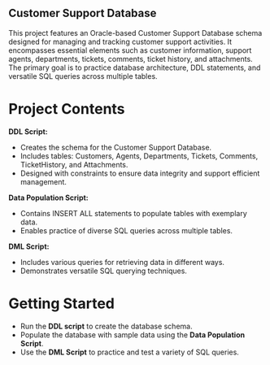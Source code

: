 ## Customer Support Database

This project features an Oracle-based Customer Support Database schema designed for managing and tracking customer support activities. It encompasses essential elements such as customer information, support agents, departments, tickets, comments, ticket history, and attachments. The primary goal is to practice database architecture, DDL statements, and versatile SQL queries across multiple tables.


# Project Contents

**DDL Script:**

* Creates the schema for the Customer Support Database.
* Includes tables: Customers, Agents, Departments, Tickets, Comments, TicketHistory, and Attachments.
* Designed with constraints to ensure data integrity and support efficient management.

**Data Population Script:**

* Contains INSERT ALL statements to populate tables with exemplary data.
* Enables practice of diverse SQL queries across multiple tables.

**DML Script:**

* Includes various queries for retrieving data in different ways.
* Demonstrates versatile SQL querying techniques.


# Getting Started

* Run the **DDL script** to create the database schema.
* Populate the database with sample data using the **Data Population Script**.
* Use the **DML Script** to practice and test a variety of SQL queries.
